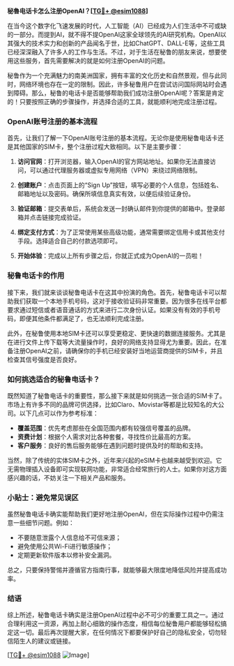 **秘魯电话卡怎么注册OpenAI？[[TG💪+ @esim1088](https://t.me/s/esim1088)]**

在当今这个数字化飞速发展的时代，人工智能（AI）已经成为人们生活中不可或缺的一部分。而提到AI，就不得不提OpenAI这家全球领先的AI研究机构。OpenAI以其强大的技术实力和创新的产品闻名于世，比如ChatGPT、DALL-E等，这些工具已经深深融入了许多人的工作与生活。不过，对于生活在秘鲁的朋友来说，想要使用这些服务，首先需要解决的就是如何注册OpenAI的问题。

秘鲁作为一个充满魅力的南美洲国家，拥有丰富的文化历史和自然景观，但与此同时，网络环境也存在一定的限制。因此，许多秘鲁用户在尝试访问国际网站时会遇到障碍。那么，秘鲁的电话卡是否能够帮助我们成功注册OpenAI呢？答案是肯定的！只要按照正确的步骤操作，并选择合适的工具，就能顺利地完成注册过程。

### OpenAI账号注册的基本流程

首先，让我们了解一下OpenAI账号注册的基本流程。无论你是使用秘鲁电话卡还是其他国家的SIM卡，整个注册过程大致相同。以下是主要步骤：

1. **访问官网**：打开浏览器，输入OpenAI的官方网站地址。如果你无法直接访问，可以通过代理服务器或虚拟专用网络（VPN）来绕过网络限制。
   
2. **创建账户**：点击页面上的“Sign Up”按钮，填写必要的个人信息，包括姓名、邮箱地址以及密码。确保所填信息真实有效，以便后续验证身份。

3. **验证邮箱**：提交表单后，系统会发送一封确认邮件到你提供的邮箱中。登录邮箱并点击链接完成验证。

4. **绑定支付方式**：为了正常使用某些高级功能，通常需要绑定信用卡或其他支付手段。选择适合自己的付款选项即可。

5. **开始体验**：完成以上所有步骤之后，你就正式成为OpenAI的一员啦！

### 秘鲁电话卡的作用

接下来，我们就来谈谈秘鲁电话卡在这其中扮演的角色。首先，秘鲁电话卡可以帮助我们获取一个本地手机号码，这对于接收验证码非常重要。因为很多在线平台都要求通过短信或者语音通话的方式来进行二次身份认证。如果没有有效的手机号码，即便其他条件都满足了，也无法顺利完成注册。

此外，在秘鲁使用本地SIM卡还可以享受更稳定、更快速的数据连接服务。尤其是在进行文件上传下载等大流量操作时，良好的网络支持显得尤为重要。因此，在准备注册OpenAI之前，请确保你的手机已经安装好当地运营商提供的SIM卡，并且检查其信号强度是否良好。

### 如何挑选适合的秘鲁电话卡？

既然知道了秘鲁电话卡的重要性，那么接下来就是如何挑选一张合适的SIM卡了。市场上有许多不同的品牌可供选择，比如Claro、Movistar等都是比较知名的大公司。以下几点可以作为参考标准：

- **覆盖范围**：优先考虑那些在全国范围内都有较强信号覆盖的品牌。
- **资费计划**：根据个人需求对比各种套餐，寻找性价比最高的方案。
- **客户服务**：良好的售后服务能够在遇到问题时提供及时的帮助和支持。

当然，除了传统的实体SIM卡之外，近年来兴起的eSIM卡也越来越受到欢迎。它无需物理插入设备即可实现联网功能，非常适合经常旅行的人士。如果你对这方面感兴趣的话，不妨关注一下相关产品和服务。

### 小贴士：避免常见误区

虽然秘鲁电话卡确实能帮助我们更好地注册OpenAI，但在实际操作过程中仍需注意一些细节问题。例如：

- 不要随意泄露个人信息给不可信来源；
- 避免使用公共Wi-Fi进行敏感操作；
- 定期更新软件版本以修补安全漏洞。

总之，只要保持警惕并遵循官方指南行事，就能够最大限度地降低风险并提高成功率。

### 结语

综上所述，秘鲁电话卡确实是注册OpenAI过程中必不可少的重要工具之一。通过合理利用这一资源，再加上耐心细致的操作态度，相信每位秘鲁用户都能够轻松搞定这一切。最后再次提醒大家，在任何情况下都要保护好自己的隐私安全，切勿轻信陌生人的建议或链接。

[[TG💪+ @esim1088](https://t.me/s/esim1088) ![Image](https://i.postimg.cc/4NQfJmqS/Snipaste-2025-05-13-00-14-12.png)]